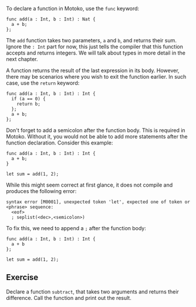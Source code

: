 To declare a function in Motoko, use the `func` keyword:

```motoko
func add(a : Int, b : Int) : Nat {
  a + b;
};
```

The `add` function takes two parameters, `a` and `b`, and returns their sum. Ignore the `: Int` part
for now, this just tells the compiler that this function accepts and returns integers. We
will talk about types in more detail in the next chapter.

A function returns the result of the last expression in its body. However, there may be scenarios
where you wish to exit the function earlier. In such case, use the `return` keyword:

```motoko
func add(a : Int, b : Int) : Int {
  if (a == 0) {
    return b;
  };
  a + b;
};
```

Don't forget to add a semicolon after the function body. This is required in Motoko. Without it, you
would not be able to add more statements after the function declaration. Consider this example:

```motoko
func add(a : Int, b : Int) : Int {
  a + b;
}

let sum = add(1, 2);
```

While this might seem correct at first glance, it does not compile and produces the following error:

```
syntax error [M0001], unexpected token 'let', expected one of token or <phrase> sequence:
  <eof>
  ; seplist(<dec>,<semicolon>)
```

To fix this, we need to append a `;` after the function body:

```motoko
func add(a : Int, b : Int) : Int {
  a + b
};

let sum = add(1, 2);
```

## Exercise

Declare a function `subtract`, that takes two arguments and returns their difference. Call the
function and print out the result.
